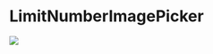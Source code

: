 # LimitNumberImagePicker

<img src="https://cloud.githubusercontent.com/assets/1322515/20648666/8a3b3b76-b4f0-11e6-87fe-8c259ea5cb68.gif">
